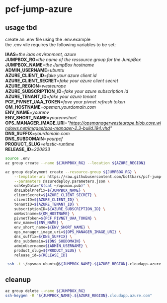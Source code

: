 # pcf-jump-azure

## usage tbd
create an .env file using the .env.example  
the .env vile requires the following variables to be set:

**IAAS**=*the iaas environment, azure*  
**JUMPBOX_RG**=*the name of the ressource group for the JumpBox*  
**JUMPBOX_NAME**=*the JumpBox hostname*   
**ADMIN_USERNAME**=*ubuntu*  
**AZURE_CLIENT_ID**=*fake your azure client id*  
**AZURE_CLIENT_SECRET**=*fake your azure client secret*  
**AZURE_REGION**=*westeurope*  
**AZURE_SUBSCRIPTION_ID**=*fake your azure subscription id*  
**AZURE_TENANT_ID**=*fake your azure tenant*  
**PCF_PIVNET_UAA_TOKEN**=*fave your pivnet refresh token*  
**OM_HOSTNAME**=*opsman.yourdomain.com*  
**ENV_NAME**=*yourenv*  
**ENV_SHORT_NAME**=*yourenvshort*  
**OPS_MANAGER_IMAGE_URI**=*"https://opsmanagerwesteurope.blob.core.windows.net/images/ops-manager-2.3-build.194.vhd"*  
**DNS_SUFFIX**=*yourdomain.com*  
**DNS_SUBDOMAIN**=*yourpcf*  
**PRODUCT_SLUG**=*elastic-runtime*  
**RELEASE_ID**=*220833*  


```bash
source .env
az group create --name ${JUMPBOX_RG} --location ${AZURE_REGION}
```

```bash
az group deployment create --resource-group ${JUMPBOX_RG} \
    --template-uri https://raw.githubusercontent.com/bottkars/pcf-jump-azure/master/azuredeploy.json \
    --parameters @azuredeploy.parameters.json \
    sshKeyData="$(cat ~/opsman.pub)" \
    dnsLabelPrefix=${JUMPBOX_NAME} \
    clientSecret=${AZURE_CLIENT_SECRET} \
    clientID=${AZURE_CLIENT_ID} \
    tenantID=${AZURE_TENANT_ID} \
    subscriptionID=${AZURE_SUBSCRIPTION_ID} \
    omHostname=${OM_HOSTNAME} \
    pivnetToken=${PCF_PIVNET_UAA_TOKEN} \
    env_name=${ENV_NAME} \
    env_short_name=${ENV_SHORT_NAME} \
    ops_manager_image_uri=${OPS_MANAGER_IMAGE_URI} \
    dns_suffix=${DNS_SUFFIX} \
    dns_subdomain=${DNS_SUBDOMAIN} \
    adminUsername=${ADMIN_USERNAME} \
    product_slug=${PRODUCT_SLUG} \
    release_id=${RELEASE_ID}
```

```bash
 ssh -i ~/opsman ubuntu@${JUMPBOX_NAME}.${AZURE_REGION}.cloudapp.azure.com
```

## cleanup

```bash
az group delete --name ${JUMPBOX_RG}
ssh-keygen -R "${JUMPBOX_NAME}.${AZURE_REGION}.cloudapp.azure.com"
```



